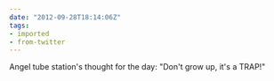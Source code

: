 ```yaml
---
date: "2012-09-28T18:14:06Z"
tags:
- imported
- from-twitter
---
```

Angel tube station's thought for the day: "Don't grow up, it's a TRAP\!"
